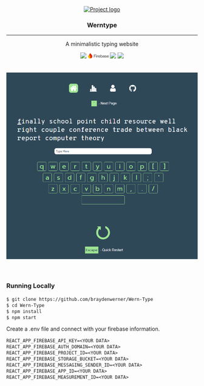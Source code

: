 <p align="center">
  <a href="" rel="noopener">
 <img width=50px height=50px src="./public/favicon.ico" alt="Project logo"></a>
</p>

<h3 align="center">Werntype</h3>

---

<p align="center"> A minimalistic typing website </p>
<div align="center">
  <img width="55" src="https://raw.githubusercontent.com/gilbarbara/logos/master/logos/eslint.svg"/>
  <img width="55" src="https://raw.githubusercontent.com/gilbarbara/logos/master/logos/firebase.svg"/>
  <img width="55" src="https://raw.githubusercontent.com/gilbarbara/logos/master/logos/node-sass.svg"/>
  <img width="55" src="https://raw.githubusercontent.com/gilbarbara/logos/master/logos/react.svg"/>
</div>
<br /> <br />

<div align="center">
  <img src="./src/Image/Werntype.png" />
</div>
<br /> <br />

### Running Locally

```
$ git clone https://github.com/braydenwerner/Wern-Type
$ cd Wern-Type
$ npm install
$ npm start
```

Create a .env file and connect with your firebase information.

```
REACT_APP_FIREBASE_API_KEY=<YOUR DATA>
REACT_APP_FIREBASE_AUTH_DOMAIN=<YOUR DATA>
REACT_APP_FIREBASE_PROJECT_ID=<YOUR DATA>
REACT_APP_FIREBASE_STORAGE_BUCKET=<YOUR DATA>
REACT_APP_FIREBASE_MESSAGING_SENDER_ID=<YOUR DATA>
REACT_APP_FIREBASE_APP_ID=<YOUR DATA>
REACT_APP_FIREBASE_MEASUREMENT_ID=<YOUR DATA>
```
